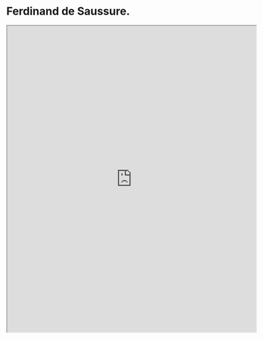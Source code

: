 # Ferdinand de Saussure.

<iframe src="https://en.wikipedia.org/wiki/Ferdinand_de_Saussure" width="650" height="800"></iframe>